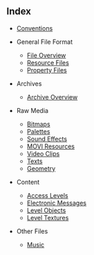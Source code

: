 ## Index

* [Conventions](conventions.md)

* General File Format
  * [File Overview](fileFormat/index.md)
  * [Resource Files](fileFormat/ResourceFiles.md)
  * [Property Files](fileFormat/PropertyFiles.md)

* Archives
  * [Archive Overview](archives/index.md)

* Raw Media
  * [Bitmaps](media/Bitmaps.md)
  * [Palettes](media/Palettes.md)
  * [Sound Effects](media/SoundEffects.md)
  * [MOVI Resources](media/moviChunks.md)
  * [Video Clips](media/VideoClips.md)
  * [Texts](media/Texts.md)
  * [Geometry](media/Geometry.md)

* Content
  * [Access Levels](content/AccessLevels.md)
  * [Electronic Messages](content/ElectronicMessages.md)
  * [Level Objects](levelObjects/index.md)
  * [Level Textures](content/LevelTextures.md)

* Other Files
  * [Music](other/Music.md)
